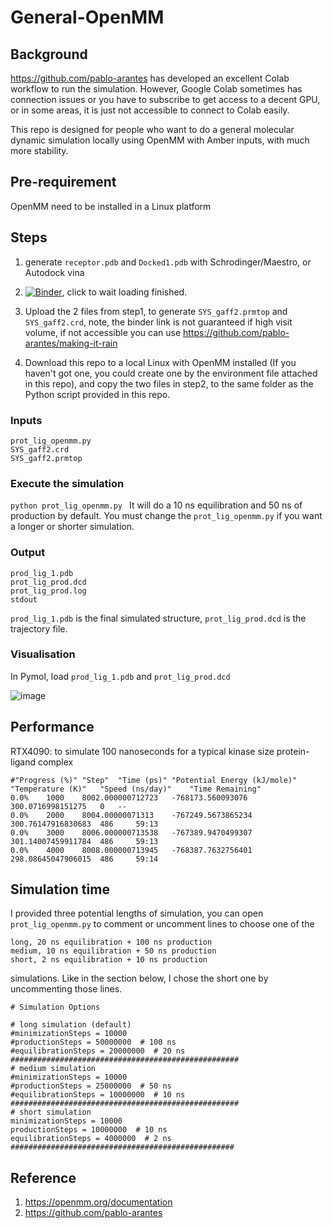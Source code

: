 # General-OpenMM

## Background

https://github.com/pablo-arantes has developed an excellent Colab workflow to run the simulation. However, Google Colab sometimes has connection issues or you have to subscribe to get access to a decent GPU, or in some areas, it is just not accessible to connect to Colab easily.

This repo is designed for people who want to do a general molecular dynamic simulation locally using OpenMM with Amber inputs, with much more stability.


## Pre-requirement

OpenMM need to be installed in a Linux platform

## Steps

1.  generate ```receptor.pdb``` and ```Docked1.pdb``` with  Schrodinger/Maestro, or Autodock vina

2. [![Binder](https://mybinder.org/badge_logo.svg)](https://mybinder.org/v2/gh/quantaosun/pl3_gmx_mmpbsa/HEAD), click to wait loading finished.
3. Upload the 2 files from step1,  to generate ```SYS_gaff2.prmtop``` and ```SYS_gaff2.crd```, note, the binder link is not guaranteed if high visit volume, if not accessible you can use https://github.com/pablo-arantes/making-it-rain
5. Download this repo to a local Linux with OpenMM installed (If you haven't got one, you could create one by the environment file attached in this repo), and copy the two files in step2, to the same folder as the Python script provided in this repo.

### Inputs 
```
prot_lig_openmm.py
SYS_gaff2.crd
SYS_gaff2.prmtop

```
### Execute the simulation

```python prot_lig_openmm.py ```
It will do a 10 ns equilibration and 50 ns of production by default. You must change the ```prot_lig_openmm.py``` if you want a longer or shorter simulation.


### Output

```
prod_lig_1.pdb
prot_lig_prod.dcd
prot_lig_prod.log
stdout  
```
```prod_lig_1.pdb``` is the final simulated structure, ```prot_lig_prod.dcd``` is the trajectory file.

### Visualisation

In Pymol, load ```prod_lig_1.pdb``` and ```prot_lig_prod.dcd```

![image](https://github.com/quantaosun/general-openmm/assets/75652473/023217fb-4cd5-4751-9fcc-1437588179ac)

## Performance

RTX4090: to simulate 100 nanoseconds for a typical kinase size protein-ligand complex

```
#"Progress (%)"	"Step"	"Time (ps)"	"Potential Energy (kJ/mole)"	"Temperature (K)"	"Speed (ns/day)"	"Time Remaining"
0.0%	1000	8002.000000712723	-768173.560093076	300.0716998151275	0	--
0.0%	2000	8004.00000071313	-767249.5673865234	300.76147916830683	486	    59:13
0.0%	3000	8006.000000713538	-767389.9470499307	301.14007459911784	486	    59:13
0.0%	4000	8008.000000713945	-768387.7632756401	298.08645047906015	486	    59:14
```
## Simulation time
I provided three potential lengths of simulation, you can open ```prot_lig_openmm.py``` to comment or uncomment lines to choose one of the
```
long, 20 ns equilibration + 100 ns production
medium, 10 ns equilibration + 50 ns production
short, 2 ns equilibration + 10 ns production
```
simulations. Like in the section below, I chose the short one by uncommenting those lines.
```
# Simulation Options

# long simulation (default)
#minimizationSteps = 10000
#productionSteps = 50000000  # 100 ns
#equilibrationSteps = 20000000  # 20 ns
###################################################
# medium simulation
#minimizationSteps = 10000
#productionSteps = 25000000  # 50 ns
#equilibrationSteps = 10000000  # 10 ns
###################################################
# short simulation
minimizationSteps = 10000
productionSteps = 10000000  # 10 ns
equilibrationSteps = 4000000  # 2 ns
##################################################
```

## Reference
1. https://openmm.org/documentation
2. https://github.com/pablo-arantes

